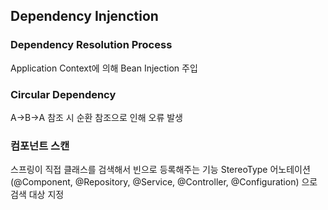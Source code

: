 ## Dependency Injenction
### Dependency Resolution Process
Application Context에 의해 Bean Injection 주입
### Circular Dependency
A->B->A 참조 시 순환 참조으로 인해 오류 발생
### 컴포넌트 스캔
스프링이 직접 클래스를 검색해서 빈으로 등록해주는 기능
StereoType 어노테이션(@Component, @Repository, @Service, @Controller, @Configuration)
으로 검색 대상 지정